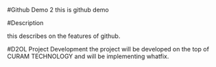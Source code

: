 #Github Demo 2
this is github demo 

#Description

this describes on the features of github.

#D2OL Project Development
the project will be developed on the top of CURAM TECHNOLOGY and will be implementing whatfix.
